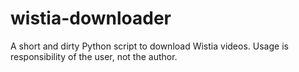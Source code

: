 # wistia-downloader
A short and dirty Python script to download Wistia videos. Usage is responsibility of the user, not the author.
